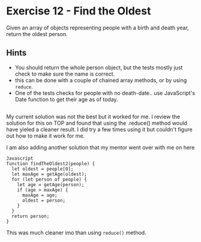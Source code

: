 # Exercise 12 - Find the Oldest

Given an array of objects representing people with a birth and death year, return the oldest person.

## Hints
- You should return the whole person object, but the tests mostly just check to make sure the name is correct.
- this can be done with a couple of chained array methods, or by using `reduce`.
- One of the tests checks for people with no death-date.. use JavaScript's Date function to get their age as of today.

##
 My current solution was not the best but it worked for me. I review the solution for this on TOP and found that using the .reduce() method would have yieled a cleaner result. I did try a few times using it but couldn't figure out how to make it work for me. 

 I am also adding another solution that my mentor went over with me on here 
```
Javascript 
function findTheOldest2(people) {
  let oldest = people[0];
  let maxAge = getAge(oldest);
  for (let person of people) {
    let age = getAge(person);
    if (age > maxAge) {
      maxAge = age;
      oldest = person;
    }
  } 
  return person;
}
```
This was much cleaner imo than using ```reduce()``` method. 